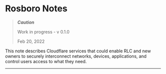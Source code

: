 
# Rosboro Notes

> ***Caution***
> 
> Work in progress - v 0.1.0
> 
> Feb 20, 2022

This note describes Cloudflare services that could enable RLC and new owners to securely interconnect networks, devices, applications, and control users access to what they need.

---

 